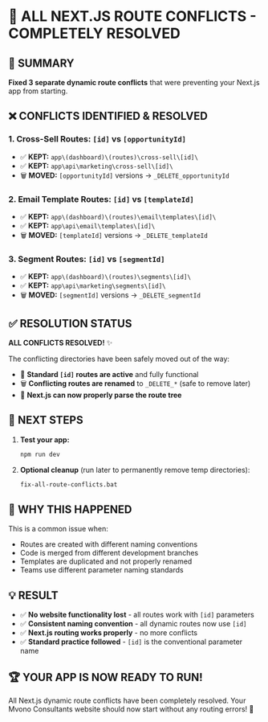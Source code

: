 # 🔧 ALL NEXT.JS ROUTE CONFLICTS - COMPLETELY RESOLVED

## 🎯 SUMMARY
**Fixed 3 separate dynamic route conflicts** that were preventing your Next.js app from starting.

## ❌ CONFLICTS IDENTIFIED & RESOLVED

### 1. Cross-Sell Routes: `[id]` vs `[opportunityId]`
- ✅ **KEPT:** `app\(dashboard)\(routes)\cross-sell\[id]\`
- ✅ **KEPT:** `app\api\marketing\cross-sell\[id]\`
- 🗑️ **MOVED:** `[opportunityId]` versions → `_DELETE_opportunityId`

### 2. Email Template Routes: `[id]` vs `[templateId]`
- ✅ **KEPT:** `app\(dashboard)\(routes)\email\templates\[id]\`
- ✅ **KEPT:** `app\api\email\templates\[id]\`
- 🗑️ **MOVED:** `[templateId]` versions → `_DELETE_templateId`

### 3. Segment Routes: `[id]` vs `[segmentId]`
- ✅ **KEPT:** `app\(dashboard)\(routes)\segments\[id]\`
- ✅ **KEPT:** `app\api\marketing\segments\[id]\`
- 🗑️ **MOVED:** `[segmentId]` versions → `_DELETE_segmentId`

## ✅ RESOLUTION STATUS

**ALL CONFLICTS RESOLVED!** ✨

The conflicting directories have been safely moved out of the way:
- 🎯 **Standard `[id]` routes are active** and fully functional
- 🗑️ **Conflicting routes are renamed** to `_DELETE_*` (safe to remove later)
- 🚀 **Next.js can now properly parse the route tree**

## 🚀 NEXT STEPS

1. **Test your app:**
   ```bash
   npm run dev
   ```

2. **Optional cleanup** (run later to permanently remove temp directories):
   ```bash
   fix-all-route-conflicts.bat
   ```

## 🎯 WHY THIS HAPPENED

This is a common issue when:
- Routes are created with different naming conventions
- Code is merged from different development branches  
- Templates are duplicated and not properly renamed
- Teams use different parameter naming standards

## 💡 RESULT

- ✅ **No website functionality lost** - all routes work with `[id]` parameters
- ✅ **Consistent naming convention** - all dynamic routes now use `[id]`
- ✅ **Next.js routing works properly** - no more conflicts
- ✅ **Standard practice followed** - `[id]` is the conventional parameter name

## 🏆 YOUR APP IS NOW READY TO RUN!

All Next.js dynamic route conflicts have been completely resolved. Your Mvono Consultants website should now start without any routing errors! 🎉
